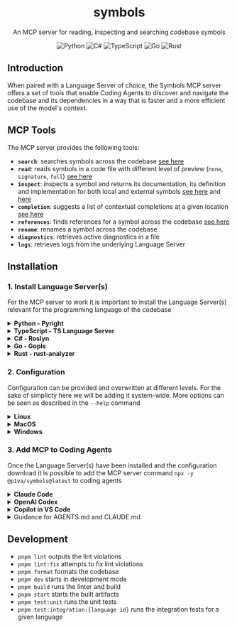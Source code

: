 <div align="center">

# symbols

An MCP server for reading, inspecting and searching codebase symbols

![Python](https://img.shields.io/badge/python-3670A0?&logo=python&logoColor=ffdd54)
![C#](https://img.shields.io/badge/c%23-%23239120.svg?logo=csharp&logoColor=white)
![TypeScript](https://img.shields.io/badge/typescript-%23007ACC.svg?logo=typescript&logoColor=white)
![Go](https://img.shields.io/badge/go-%2300ADD8.svg?logo=go&logoColor=white)
![Rust](https://img.shields.io/badge/rust-%23000000.svg?logo=rust&logoColor=white)

</div>

## Introduction

When paired with a Language Server of choice, the Symbols MCP server offers a set of tools that enable Coding Agents to discover and navigate the codebase and its dependencies in a way that is faster and a more efficient use of the model's context.

## MCP Tools

The MCP server provides the following tools:

- **`search`**: searches symbols across the codebase [see here](examples/01-search.md)
- **`read`**: reads symbols in a code file with different level of preview (`none`, `signature`, `full`) [see here](examples/02-read-signature-mode.md)
- **`inspect`**: inspects a symbol and returns its documentation, its definition and implementation for both local and external symbols [see here](examples/03-inspect-codebase-symbol.md) and [here](examples/04-inspect-third-party-library.md)
- **`completion`**: suggests a list of contextual completions at a given location [see here](examples/06-completion.md)
- **`references`**: finds references for a symbol across the codebase [see here](examples/05-references.md)
- **`rename`**: renames a symbol across the codebase
- **`diagnostics`**: retrieves active diagnostics in a file
- **`logs`**: retrieves logs from the underlying Language Server

## Installation

### 1. Install Language Server(s)

For the MCP server to work it is important to install the Language Server(s) relevant for the programming language of the codebase

<details>

<summary><b>Python - Pyright</b></summary>

### Installation

```sh
npm install -g pyright
```

To double-check the outcome of the installation run the command below

```sh
pyright-langserver --stdio
```

### Troubleshooting

A symptom of Pyright not being properly configured is the `diagnostics` tool only reporting module import errors even when none appear in the IDE.

You can update your `pyproject.toml` to correctly point it to the virtual environment location.

```toml
[tool.pyright]
venvPath = "."
venv = ".venv"
```

</details>

<details>

<summary><b>TypeScript - TS Language Server</b></summary>

### Installation

```sh
npm install -g typescript typescript-language-server
```

To double-check the outcome of the installation run the command below

```sh
typescript-language-server --stdio
```

You should see the language server start and wait for LSP messages.

</details>

<details>

<summary><b>C# - Roslyn</b></summary>

### Installation

The official Csharp Language Server is distributed over nuget as a self-contained executable.

To download it via the `dotnet` command, create a temporary project file named `ServerDownload.csproj` with the following content:

```xml
<Project Sdk="Microsoft.NET.Sdk">
  <PropertyGroup>
    <PackageNameBase>Microsoft.CodeAnalysis.LanguageServer</PackageNameBase>
    <PackageVersion>5.0.0-1.25353.13</PackageVersion>
    <RestorePackagesPath  Condition=" '$(RestorePackagesPath)' == '' ">/tmp/lsp-download</RestorePackagesPath>
    <ServerPath Condition=" '$(DownloadPath)' == '' ">./LspServer/</ServerPath>
    <TargetFramework>net9.0</TargetFramework>
    <DisableImplicitNuGetFallbackFolder>true</DisableImplicitNuGetFallbackFolder>
    <AutomaticallyUseReferenceAssemblyPackages>false</AutomaticallyUseReferenceAssemblyPackages>
    <RestoreSources>
      https://pkgs.dev.azure.com/azure-public/vside/_packaging/vs-impl/nuget/v3/index.json
    </RestoreSources>
  </PropertyGroup>
  <ItemGroup>
    <PackageDownload Include="$(PackageNameBase).$(Platform)" version="[$(PackageVersion)]" />
  </ItemGroup>
  <Target Name="SimplifyPath" AfterTargets="Restore">
    <PropertyGroup>
      <PackageIdFolderName>$(PackageNameBase.ToLower()).$(Platform.ToLower())</PackageIdFolderName>
      <PackageContentPath>$(RestorePackagesPath)/$(PackageIdFolderName)/$(PackageVersion)/content/LanguageServer/$(Platform)/</PackageContentPath>
    </PropertyGroup>
    <ItemGroup>
      <ServerFiles Include="$(PackageContentPath)**/*" />
    </ItemGroup>
    <Copy SourceFiles="@(ServerFiles)" DestinationFolder="$(ServerPath)%(RecursiveDir)" />
    <RemoveDir Directories="$(RestorePackagesPath)" />
  </Target>
</Project>
```

Then pick the platform identifier matching your machine

- `win-x64`
- `win-arm64`
- `linux-x64`
- `linux-arm64`
- `linux-musl-x64`
- `linux-musl-arm64`
- `osx-x64`
- `osx-arm64`
- `neutral`

Finally restore the temporary project to download the Language Server to the `ServerPath` location

```sh
dotnet restore ServerDownload.csproj \
  /p:Platform=YOUR-PLATFORM-ID \
  /p:ServerPath=$HOME/.csharp-lsp/
```

To double-check the outcome of the installation run the command below

```sh
$HOME/.csharp-lsp/Microsoft.CodeAnalysis.LanguageServer --version
```

</details>

<details>

<summary><b>Go - Gopls</b></summary>

### Installation

```sh
go install golang.org/x/tools/gopls@latest
```

To double-check the outcome of the installation run the command below

```sh
gopls version
```

</details>

<details>

<summary><b>Rust - rust-analyzer</b></summary>

### Installation

```sh
rustup component add rust-analyzer
```

To double-check the outcome of the installation run the command below

```sh
rust-analyzer --version
```

</details>


### 2. Configuration

Configuration can be provided and overwritten at different levels. For the sake of simplicty here we will be adding it system-wide. More options can be seen as described in the `--help` command

<details>

<summary><b>Linux</b></summary>

```sh
mkdir -p ~/.config/symbols-nodejs && curl -o ~/.config/symbols-nodejs/symbols.yaml https://raw.githubusercontent.com/p1va/symbols/refs/heads/main/examples/configs/all-lsps.yaml
```

</details>

<details>

<summary><b>MacOS</b></summary>

```sh
mkdir -p ~/Library/Preferences/symbols-nodejs && curl -o ~/Library/Preferences/symbols-nodejs/symbols.yaml https://raw.githubusercontent.com/p1va/symbols/refs/heads/main/examples/configs/all-lsps.yaml
```

</details>

<details>

<summary><b>Windows</b></summary>

```sh
mkdir "%APPDATA%\symbols-nodejs\Config" && curl -o "%APPDATA%\symbols-nodejs\Config\symbols.yaml" https://raw.githubusercontent.com/p1va/symbols/refs/heads/main/examples/configs/all-lsps.yaml
```
</details>

### 3. Add MCP to Coding Agents

Once the Language Server(s) have been installed and the configuration download it is possible to add the MCP server command `npx -y @p1va/symbols@latest` to coding agents

<details>
<summary><b>Claude Code</b></summary>

Add this to `.mcp.json`

```json
{
  "mcpServers": {
    "symbols": {
      "command": "npx",
      "args": [
        "-y",
        "@p1va/symbols@latest"
      ]
    }
  }
}
```

or

```sh
claude mcp add symbols -- npx -y @p1va/symbols@latest
```

</details>

<details>

<summary><b>OpenAI Codex</b></summary>

Add this to `$HOME/.codex/config.toml`

```toml
[mcp_servers.symbols]
command = "npx"
args = ["-y", "@p1va/symbols@latest"]
```
</details>

<details>

<summary><b>Copilot in VS Code</b></summary>

Add this to `.vscode/mcp.json`

```json
{
   "servers": {
     "symbols": {
       "type": "stdio",
       "command": "npx",
       "args": [
         "-y",
         "@p1va/symbols@latest",
       ]
     }
   }
 }
 ```

</details>

<details>
<summary>
Guidance for AGENTS.md and CLAUDE.md 
</summary>

Update your `CLAUDE.md` or `AGENTS.md` with instructions on tool use recommending to prefer LSP-based discovery over traditional file read.

```md
## Tool Usage Policy Addendum

The MCP server provides the following tools:

- Prefer **`mcp__symbols__search`** when searching for symbols (e.g. function names, types, ect), use your usual tool for other kinds of searches (e.g. \*.ts)
- When discovering prefer **`mcp__symbols__read`** first and start with previewMode: `none` to get a sense of what is in there then if needed increase to `signature` or `full` symbols in a given file with different level of details.
- Use **`mcp__symbols__inspect`** when looking to find out about what a symbol does, its signature, its definition, its implementation. Then if needed keep exploring the suggested locations with `mcp__symbols__read`
- **`mcp__symbols__completion`**: suggests a list of completions
- Use **`mcp__symbols__references`** when looking for a symbol references across the codebase
- Use **`mcp__symbols__rename`** when wanting to rename a symbol across the codebase
- Use **`mcp__symbols__diagnostics`** to retrieve active diagnostics for a given document
```

</details>

## Development

- `pnpm lint` outputs the lint violations
- `pnpm lint:fix` attempts to fix lint violations
- `pnpm format` formats the codebase
- `pnpm dev` starts in development mode
- `pnpm build` runs the linter and build
- `pnpm start` starts the built artifacts
- `pnpm test:unit` runs the unit tests
- `pnpm test:integration:{language id}` runs the integration tests for a given language